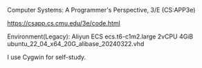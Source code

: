 Computer Systems: A Programmer's Perspective, 3/E (CS:APP3e)

https://csapp.cs.cmu.edu/3e/code.html


Environment(Legacy):
Aliyun ECS ecs.t6-c1m2.large 2vCPU 4GiB
ubuntu_22_04_x64_20G_alibase_20240322.vhd

I use Cygwin for self-study.
